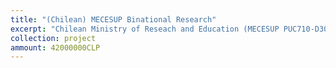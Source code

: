```yaml
---
title: "(Chilean) MECESUP Binational Research"
excerpt: "Chilean Ministry of Reseach and Education (MECESUP PUC710-D3075)"
collection: project
ammount: 42000000CLP
---
```


